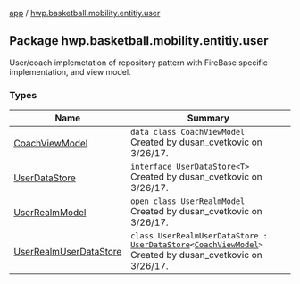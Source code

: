 [app](../index.md) / [hwp.basketball.mobility.entitiy.user](.)

## Package hwp.basketball.mobility.entitiy.user

User/coach implemetation of repository pattern with FireBase specific implementation, and view model.

### Types

| Name | Summary |
|---|---|
| [CoachViewModel](-coach-view-model/index.md) | `data class CoachViewModel`<br>Created by dusan_cvetkovic on 3/26/17. |
| [UserDataStore](-user-data-store/index.md) | `interface UserDataStore<T>`<br>Created by dusan_cvetkovic on 3/26/17. |
| [UserRealmModel](-user-realm-model/index.md) | `open class UserRealmModel`<br>Created by dusan_cvetkovic on 3/26/17. |
| [UserRealmUserDataStore](-user-realm-user-data-store/index.md) | `class UserRealmUserDataStore : `[`UserDataStore`](-user-data-store/index.md)`<`[`CoachViewModel`](-coach-view-model/index.md)`>`<br>Created by dusan_cvetkovic on 3/26/17. |
